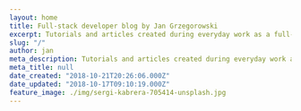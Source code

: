 ```yaml
---
layout: home
title: Full-stack developer blog by Jan Grzegorowski
excerpt: Tutorials and articles created during everyday work as a full-stack developer
slug: "/"
author: jan
meta_description: Tutorials and articles created during everyday work as a full-stack developer
meta_title: null
date_created: "2018-10-21T20:26:06.000Z"
date_updated: "2018-10-17T09:10:19.000Z"
feature_image: ./img/sergi-kabrera-705414-unsplash.jpg
---
```

